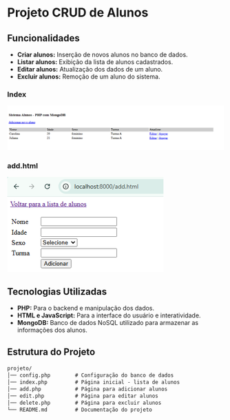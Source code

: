 # Projeto CRUD de Alunos

## Funcionalidades
- **Criar alunos:** Inserção de novos alunos no banco de dados.
- **Listar alunos:** Exibição da lista de alunos cadastrados.
- **Editar alunos:** Atualização dos dados de um aluno.
- **Excluir alunos:** Remoção de um aluno do sistema.

### Index
![Index](../imgs/projeto.png)

### add.html
![Add](../imgs/add.png)

## Tecnologias Utilizadas
- **PHP:** Para o backend e manipulação dos dados.
- **HTML e JavaScript:** Para a interface do usuário e interatividade.
- **MongoDB:** Banco de dados NoSQL utilizado para armazenar as informações dos alunos.

## Estrutura do Projeto
```
projeto/
│── config.php        # Configuração do banco de dados
│── index.php         # Página inicial - lista de alunos
│── add.php           # Página para adicionar alunos
│── edit.php          # Página para editar alunos
│── delete.php        # Página para excluir alunos
└── README.md         # Documentação do projeto
```